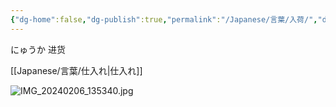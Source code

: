 ```yaml
---
{"dg-home":false,"dg-publish":true,"permalink":"/Japanese/言葉/入荷/","dgPassFrontmatter":true}
---
```



にゅうか
进货

[[Japanese/言葉/仕入れ\|仕入れ]]

![IMG_20240206_135340.jpg](/img/user/resources/%E7%99%BD%E7%86%8A%E3%82%AB%E3%83%95%E3%82%A7/IMG_20240206_135340.jpg)
